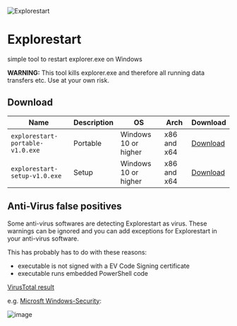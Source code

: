 ![Explorestart](https://socialify.git.ci/Hope-IT-Works/Explorestart/image?description=1&font=Inter&logo=https%3A%2F%2Fraw.githubusercontent.com%2FHope-IT-Works%2FExplorestart%2Fmain%2Fresources%2Flogo%2Fexplorestart.svg&name=1&owner=1&pattern=Solid&theme=Light)
# Explorestart
simple tool to restart explorer.exe on Windows

**WARNING:** This tool kills explorer.exe and therefore all running data transfers etc. Use at your own risk.

## Download
| Name | Description | OS | Arch | Download |
| --- | --- | --- | --- | --- |
| `explorestart-portable-v1.0.exe` | Portable | Windows 10 or higher | x86 and x64 | [Download](https://github.com/Hope-IT-Works/Explorestart/releases/download/v1.0/explorestart-portable-v1.0.exe) |
| `explorestart-setup-v1.0.exe` | Setup | Windows 10 or higher | x86 and x64 | [Download](https://github.com/Hope-IT-Works/Explorestart/releases/download/v1.0/explorestart-setup-v1.0.exe) |

## Anti-Virus false positives
Some anti-virus softwares are detecting Explorestart as virus. These warnings can be ignored and you can add exceptions for Explorestart in your anti-virus software.

This has probably has to do with these reasons:
- executable is not signed with a EV Code Signing certificate
- executable runs embedded PowerShell code
 
[VirusTotal result](https://www.virustotal.com/gui/file/ec1ee254229b1a1665469f18e766a631b346a537f4846b7da79cfe6950978dab/detection)

e.g. [Microsft Windows-Security](https://www.microsoft.com/en-us/wdsi/threats/malware-encyclopedia-description?name=Trojan%3aWin32%2fWacatac.B!ml&threatid=2147735505):

![image](https://user-images.githubusercontent.com/52013820/169492306-5d5627aa-db1f-4b78-abe5-456c874d4905.png)
